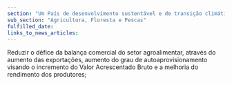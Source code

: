 ```yaml
---
section: "Um País de desenvolvimento sustentável e de transição climática"
sub_section: "Agricultura, Floresta e Pescas"
fulfilled_date:
links_to_news_articles:
---
```


Reduzir o défice da balança comercial do setor agroalimentar, através do aumento das exportações, aumento do grau de autoaprovisionamento visando o incremento do Valor Acrescentado Bruto e a melhoria do rendimento dos produtores;